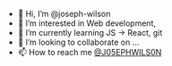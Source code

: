 - 👋  Hi, I’m @joseph-wilson
- 👀  I’m interested in Web development, 
- 🌱  I’m currently learning JS -> React, git
- 💞️  I’m looking to collaborate on ...
- 📫  How to reach me <a href="https://twitter.com/J0SEPHWILS0N">@J05EPHWILS0N</a>

<!---
joseph-wilson/joseph-wilson is a ✨ special ✨ repository because its `README.md` (this file) appears on your GitHub profile.
You can click the Preview link to take a look at your changes.
--->

